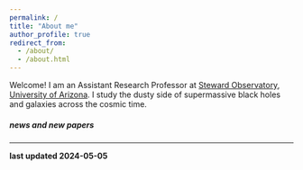 ```yaml
---
permalink: /
title: "About me"
author_profile: true
redirect_from: 
  - /about/
  - /about.html
---
```


Welcome! I am an Assistant Research Professor at [Steward Observatory](https://www.as.arizona.edu/), [University of Arizona](https://www.arizona.edu/). I study the dusty side of supermassive black holes and galaxies across the cosmic time. 

##### news and new papers



***
**last updated 2024-05-05**
